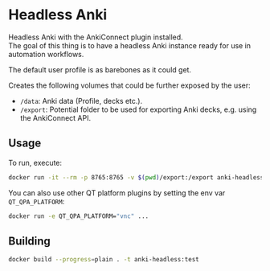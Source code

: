 # Headless Anki
Headless Anki with the AnkiConnect plugin installed.  
The goal of this thing is to have a headless Anki instance ready for use in automation workflows.  

The default user profile is as barebones as it could get.

Creates the following volumes that could be further exposed by the user:
- `/data`: Anki data (Profile, decks etc.).
- `/export`: Potential folder to be used for exporting Anki decks, e.g. using the AnkiConnect API.

## Usage
To run, execute:
```bash
docker run -it --rm -p 8765:8765 -v $(pwd)/export:/export anki-headless:test
```

You can also use other QT platform plugins by setting the env var `QT_QPA_PLATFORM`:
```bash
docker run -e QT_QPA_PLATFORM="vnc" ...
```

## Building
```bash
docker build --progress=plain . -t anki-headless:test
```